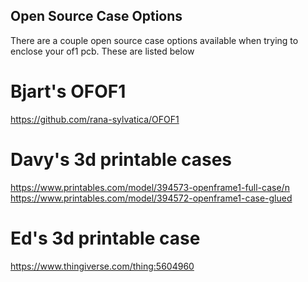 ## Open Source Case Options

There are a couple open source case options available when trying to enclose your of1 pcb. These are listed below

# Bjart's OFOF1

https://github.com/rana-sylvatica/OFOF1

# Davy's 3d printable cases

https://www.printables.com/model/394573-openframe1-full-case/n
https://www.printables.com/model/394572-openframe1-case-glued

# Ed's 3d printable case

https://www.thingiverse.com/thing:5604960
